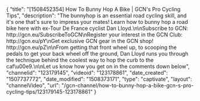 {
    "title": "[1508452354] How To Bunny Hop A Bike | GCN's Pro Cycling Tips",
    "description": "The bunnyhop is an essential road cycling skill, and it's one that's sure to impress your mates! Learn how to bunny hop a road bike here with ex-Tour De France cyclist Dan Lloyd.\n\nSubscribe to GCN: http:\/\/gcn.eu\/SubscribeToGCN\nRegister your interest in the GCN Club: http:\/\/gcn.eu\/pY\nGet exclusive GCN gear in the GCN shop! http:\/\/gcn.eu\/pZ\n\nFrom getting that front wheel up, to scooping the pedals to get your back wheel off the ground, Dan Lloyd runs you through the technique behind the coolest way to hop the curb to the caf\u00e9.\n\nLet us know how you get on in the comments down below",
    "channelid": "123179145",
    "videoid": "123178861",
    "date_created": "1507737772",
    "date_modified": "1508373171",
    "type": "captivate",
    "layout": "channelVideo",
    "url": "\/gcn-channel\/how-to-bunny-hop-a-bike-gcn-s-pro-cycling-tips\/123179145-123178861"
}